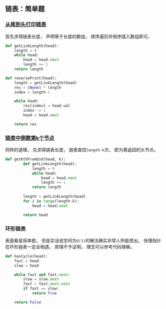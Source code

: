 ## 链表：简单题

### [从尾到头打印链表](https://leetcode-cn.com/problems/cong-wei-dao-tou-da-yin-lian-biao-lcof/)

首先求得链表长度， 声明等于长度的数组， 顺序遍历并倒序插入数组即可。

```Python
def getLinkLength(head):
    length = 0
    while head:
        head = head.next
        length += 1
    return length

def reversePrint(head):
    length = getLinkLength(head)
    res = [None] * length
    index = length-1

    while head:
        res[index] = head.val
        index -= 1
        head = head.next

    return res
```

### [链表中倒数第k个节点](https://leetcode-cn.com/problems/lian-biao-zhong-dao-shu-di-kge-jie-dian-lcof/submissions/)

同样的道理， 先求得链表长度， 链表查找`length-k`次， 即为需返回的头节点。

```Python
def getKthFromEnd(head, k):
        def getLinkLength(head):
            length = 0
            while head:
                head = head.next
                length += 1
            return length
        
        length = getLinkLength(head)
        for i in range(length-k):
            head = head.next

        return head
```

### 环形链表

表面看是简单题， 但是实话说空间为`O(1)`的解法确实非常人所能想出。 快慢指针在环形链表一定会相遇， 原理不予证明， 理念可以参考代码理解。

```Python
def hasCycle(head):
    fast = head
    slow = head

    while fast and fast.next:
        slow = slow.next
        fast = fast.next.next
        if fast == slow:
            return True

    return False
```